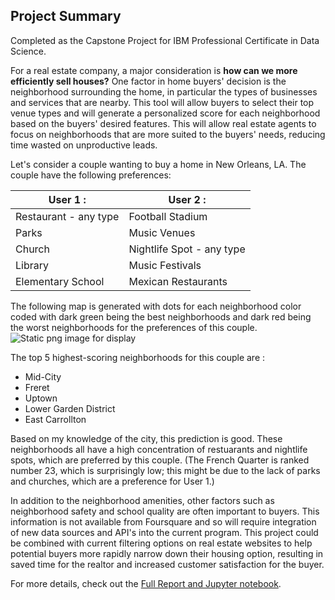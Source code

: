 ## Project Summary

Completed as the Capstone Project for IBM Professional Certificate in Data Science.

For a real estate company, a major consideration is **how can we more efficiently sell houses?** One factor in home buyers' decision is the neighborhood surrounding the home, in particular the types of businesses and services that are nearby. This tool will allow buyers to select their top venue types and will generate a personalized score for each neighborhood based on the buyers' desired features. This will allow real estate agents to focus on neighborhoods that are more suited to the buyers' needs, reducing time wasted on unproductive leads. 

Let's consider a couple wanting to buy a home in New Orleans, LA. The couple have the following preferences:  
    

|     User 1 :                  |          User 2 :           |
|-------------------------------|-----------------------------|
|  Restaurant - any type        |   Football Stadium          |
|  Parks                        |   Music Venues              |
|  Church                       |   Nightlife Spot - any type |
|  Library                      |   Music Festivals           |
|  Elementary School            |   Mexican Restaurants       |
 
  
The following map is generated with dots for each neighborhood color coded with dark green being the best neighborhoods and dark red being the worst neighborhoods for the preferences of this couple.  
![Static png image for display](https://github.com/MarielleSP/Rate-Neighborhoods/blob/main/ratings01.PNG)




The top 5 highest-scoring neighborhoods for this couple are :
 - Mid-City
 - Freret
 - Uptown
 - Lower Garden District
 - East Carrollton
 
Based on my knowledge of the city, this prediction is good. These neighborhoods all have a high concentration of restuarants and nightlife spots, which are preferred by this couple. (The French Quarter is ranked number 23, which is surprisingly low; this might be due to the lack of parks and churches, which are a preference for User 1.) 


In addition to the neighborhood amenities, other factors such as neighborhood safety and school quality are often important to buyers. This information is not available from Foursquare and so will require integration of new data sources and API's into the current program. This project could be combined with current filtering options on real estate websites to help potential buyers more rapidly narrow down their housing option, resulting in saved time for the realtor and increased customer satisfaction for the buyer.  


For more details, check out the [Full Report and Jupyter notebook](https://github.com/MarielleSP/Rate-Neighborhoods/blob/main/Rate-Neighborhoods.ipynb).





